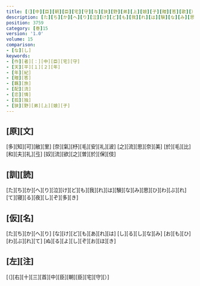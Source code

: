 ```yaml
---
title: [（][中][臣][朝][臣][宅][守][与][狭][野][弟][上][娘][子][贈][答][歌][）]
description: [た][ち][か][へ][り][泣][け][ど][も][我][れ][は][験][な][み][思][ひ][わ][ぶ][れ][て][寝][る][夜][し][ぞ][多][き]
position: 3759
category: [巻]15
version: '1.0'
volume: 15
comparison:
- [な][し]
keywords:
- [作][者][：][中][臣][宅][守]
- [天][平][１][２][年]
- [年][紀]
- [贈][答]
- [羈][旅]
- [配][流]
- [恋][情]
- [孤][独]
- [狭][野][弟][上][娘][子]
---
```


## [原][文]

[多][知][可][敝][里] [奈][氣][杼][毛][安][礼][波] [之][流][思][奈][美] [於][毛][比][和][夫][礼][弖] [奴][流][欲][之][曽][於][保][伎]

## [訓][読]

[た][ち][か][へ][り][泣][け][ど][も][我][れ][は][験][な][み][思][ひ][わ][ぶ][れ][て][寝][る][夜][し][ぞ][多][き]

## [仮][名]

[た][ち][か][へ][り] [な][け][ど][も][あ][れ][は] [し][る][し][な][み] [お][も][ひ][わ][ぶ][れ][て] [ぬ][る][よ][し][ぞ][お][ほ][き]

## [左][注]

[（][右][十][三][首][中][臣][朝][臣][宅][守][）]
